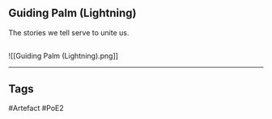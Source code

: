 ## Guiding Palm (Lightning)
The stories we tell serve to unite us.
##
![[Guiding Palm (Lightning).png]]

---
## Tags
#Artefact
#PoE2